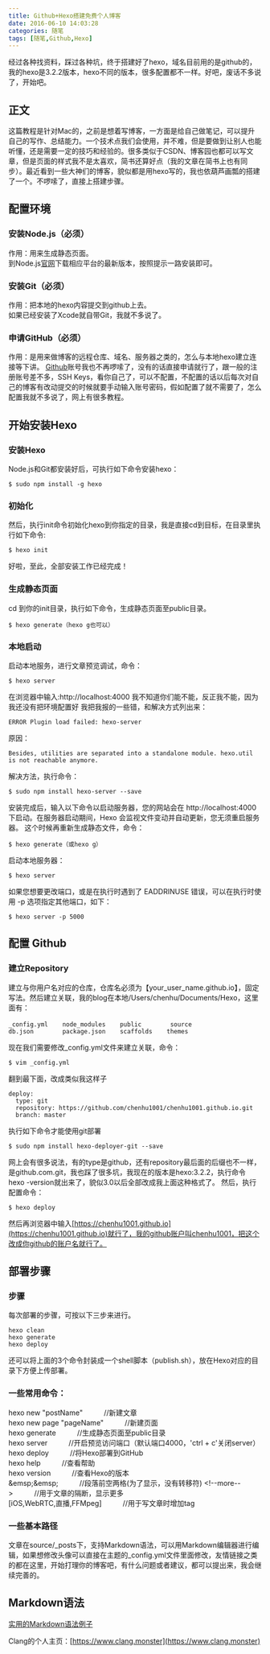 ```yaml
---
title: Github+Hexo搭建免费个人博客
date: 2016-06-10 14:03:28
categories: 随笔
tags: [随笔,Github,Hexo]
---
```

经过各种找资料，踩过各种坑，终于搭建好了hexo，域名目前用的是github的，我的hexo是3.2.2版本，hexo不同的版本，很多配置都不一样。好吧，废话不多说了，开始吧。  
<!--more-->
## 正文
这篇教程是针对Mac的，之前是想着写博客，一方面是给自己做笔记，可以提升自己的写作、总结能力。一个技术点我们会使用，并不难，但是要做到让别人也能听懂，还是需要一定的技巧和经验的。很多类似于CSDN、博客园也都可以写文章，但是页面的样式我不是太喜欢，简书还算好点（我的文章在简书上也有同步）。最近看到一些大神们的博客，貌似都是用hexo写的，我也依葫芦画瓢的搭建了一个。不啰嗦了，直接上搭建步骤。
## 配置环境
### 安装Node.js（必须）
作用：用来生成静态页面。  
到Node.js[官网](https://nodejs.org/en/)下载相应平台的最新版本，按照提示一路安装即可。
### 安装Git（必须）
作用：把本地的hexo内容提交到github上去。  
如果已经安装了Xcode就自带Git，我就不多说了。
### 申请GitHub（必须）
作用：是用来做博客的远程仓库、域名、服务器之类的，怎么与本地hexo建立连接等下讲。
[Github](https://github.com/)账号我也不再啰嗦了，没有的话直接申请就行了，跟一般的注册账号差不多，SSH Keys，看你自己了，可以不配置，不配置的话以后每次对自己的博客有改动提交的时候就要手动输入账号密码，假如配置了就不需要了，怎么配置我就不多说了，网上有很多教程。
## 开始安装Hexo
### 安装Hexo
Node.js和Git都安装好后，可执行如下命令安装hexo：
  
```
$ sudo npm install -g hexo
```

### 初始化
然后，执行init命令初始化hexo到你指定的目录，我是直接cd到目标，在目录里执行如下命令:

```
$ hexo init
```

好啦，至此，全部安装工作已经完成！
### 生成静态页面
cd 到你的init目录，执行如下命令，生成静态页面至public目录。

```
$ hexo generate（hexo g也可以）
```

### 本地启动
启动本地服务，进行文章预览调试，命令：

```
$ hexo server
```

在浏览器中输入:http://localhost:4000
我不知道你们能不能，反正我不能，因为我还没有把环境配置好
我把我报的一些错，和解决方式列出来：

```
ERROR Plugin load failed: hexo-server
```

原因：

```
Besides, utilities are separated into a standalone module. hexo.util is not reachable anymore.
```

解决方法，执行命令：

```
$ sudo npm install hexo-server --save 
```

安装完成后，输入以下命令以启动服务器，您的网站会在 http://localhost:4000 下启动。在服务器启动期间，Hexo 会监视文件变动并自动更新，您无须重启服务器。
这个时候再重新生成静态文件，命令：

```
$ hexo generate（或hexo g）  
```

启动本地服务器：

```
$ hexo server
```

如果您想要更改端口，或是在执行时遇到了 EADDRINUSE 错误，可以在执行时使用 -p 选项指定其他端口，如下：

```
$ hexo server -p 5000
```
 
## 配置 Github
### 建立Repository
建立与你用户名对应的仓库，仓库名必须为【your_user_name.github.io】，固定写法。然后建立关联，我的blog在本地/Users/chenhu/Documents/Hexo，这里面有：

```
_config.yml    node_modules    public        source　　　　
db.json        package.json    scaffolds    themes
```

现在我们需要修改_config.yml文件来建立关联，命令：

```
$ vim _config.yml
```

翻到最下面，改成类似我这样子

```
deploy:
  type: git
  repository: https://github.com/chenhu1001/chenhu1001.github.io.git
  branch: master
```

执行如下命令才能使用git部署

```
$ sudo npm install hexo-deployer-git --save
```

网上会有很多说法，有的type是github，还有repository最后面的后缀也不一样，是github.com.git，我也踩了很多坑，我现在的版本是hexo:3.2.2，执行命令hexo -version就出来了，貌似3.0以后全部改成我上面这种格式了。
然后，执行配置命令：

```
$ hexo deploy
```

然后再浏览器中输入[https://chenhu1001.github.io](https://chenhu1001.github.io)就行了，我的github账户叫chenhu1001，把这个改成你github的账户名就行了。
## 部署步骤
### 步骤
每次部署的步骤，可按以下三步来进行。

```
hexo clean  
hexo generate  
hexo deploy
```

还可以将上面的3个命令封装成一个shell脚本（publish.sh），放在Hexo对应的目录下方便上传部署。
### 一些常用命令：  
hexo new "postName"&emsp;&emsp;&emsp;//新建文章  
hexo new page "pageName"&emsp;&emsp;&emsp;//新建页面  
hexo generate&emsp;&emsp;&emsp;//生成静态页面至public目录  
hexo server&emsp;&emsp;&emsp;//开启预览访问端口（默认端口4000，'ctrl + c'关闭server）  
hexo deploy&emsp;&emsp;&emsp;//将Hexo部署到GitHub  
hexo help&emsp;&emsp;&emsp;//查看帮助  
hexo version&emsp;&emsp;&emsp;//查看Hexo的版本   
&emsp\;&emsp\;&emsp;&emsp;&emsp;//段落前空两格(为了显示，没有转移符) 
<!-\-more-\-\>&emsp;&emsp;&emsp;//用于文章的隔断，显示更多  
[iOS,WebRTC,直播,FFMpeg]&emsp;&emsp;&emsp;//用于写文章时增加tag
### 一些基本路径  
文章在source/_posts下，支持Markdown语法，可以用Markdown编辑器进行编辑，如果想修改头像可以直接在主题的_config.yml文件里面修改，友情链接之类的都在这里，开始打理你的博客吧，有什么问题或者建议，都可以提出来，我会继续完善的。  
## Markdown语法 
[实用的Markdown语法例子](https://www.zybuluo.com/mdeditor)

Clang的个人主页：[https://www.clang.monster](https://www.clang.monster)

